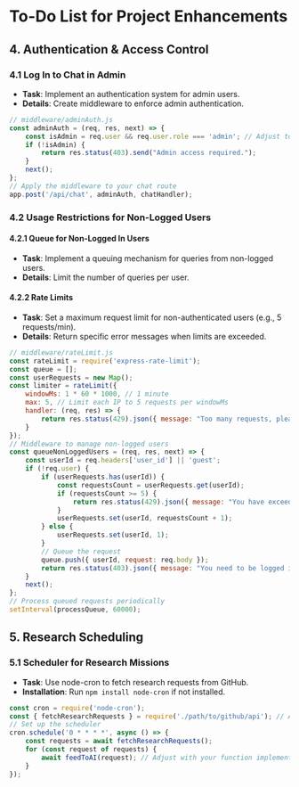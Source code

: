 # To-Do List for Project Enhancements


## 4. Authentication & Access Control
### 4.1 Log In to Chat in Admin
- **Task**: Implement an authentication system for admin users.
- **Details**: Create middleware to enforce admin authentication.

```javascript
// middleware/adminAuth.js
const adminAuth = (req, res, next) => {
    const isAdmin = req.user && req.user.role === 'admin'; // Adjust to fit your user role setup
    if (!isAdmin) {
        return res.status(403).send("Admin access required.");
    }
    next();
};
// Apply the middleware to your chat route
app.post('/api/chat', adminAuth, chatHandler);
```

### 4.2 Usage Restrictions for Non-Logged Users
#### 4.2.1 Queue for Non-Logged In Users
- **Task**: Implement a queuing mechanism for queries from non-logged users.
- **Details**: Limit the number of queries per user.

#### 4.2.2 Rate Limits
- **Task**: Set a maximum request limit for non-authenticated users (e.g., 5 requests/min).
- **Details**: Return specific error messages when limits are exceeded.

```javascript
// middleware/rateLimit.js
const rateLimit = require('express-rate-limit');
const queue = [];
const userRequests = new Map();
const limiter = rateLimit({
    windowMs: 1 * 60 * 1000, // 1 minute
    max: 5, // Limit each IP to 5 requests per windowMs
    handler: (req, res) => {
        return res.status(429).json({ message: "Too many requests, please try again later." });
    }
});
// Middleware to manage non-logged users
const queueNonLoggedUsers = (req, res, next) => {
    const userId = req.headers['user_id'] || 'guest';
    if (!req.user) {
        if (userRequests.has(userId)) {
            const requestsCount = userRequests.get(userId);
            if (requestsCount >= 5) {
                return res.status(429).json({ message: "You have exceeded your request limit." });
            }
            userRequests.set(userId, requestsCount + 1);
        } else {
            userRequests.set(userId, 1);
        }
        // Queue the request
        queue.push({ userId, request: req.body });
        return res.status(403).json({ message: "You need to be logged in to access this feature." });
    }
    next();
};
// Process queued requests periodically
setInterval(processQueue, 60000);
```

## 5. Research Scheduling
### 5.1 Scheduler for Research Missions
- **Task**: Use node-cron to fetch research requests from GitHub.
- **Installation**: Run `npm install node-cron` if not installed.

```javascript
const cron = require('node-cron');
const { fetchResearchRequests } = require('./path/to/github/api'); // Adjust path accordingly
// Set up the scheduler
cron.schedule('0 * * * *', async () => {
    const requests = await fetchResearchRequests();
    for (const request of requests) {
        await feedToAI(request); // Adjust with your function implementation
    }
});
```

